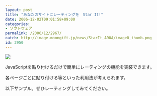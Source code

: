 ```yaml
---
layout: post
title: "あなたのサイトにレーティングを　Star It!"
date: 2006-12-02T09:01:58+09:00
categories:
- ソフトウェア
permalink: /2006/12/2967/
catch: http://image.moongift.jp/news/StarIt_A90A/image0_thumb.png
id: 2950
---
```

[![](http://image.moongift.jp/news/StarIt_A90A/image0_thumb.png)](http://image.moongift.jp/news/StarIt_A90A/image02.png)

 

JavaScriptを貼り付けるだけで簡単にレーティングの機能を実装できます。

 

各ページごとに貼り付ける等といった利用法が考えられます。

 

以下サンプル。ぜひレーティングしてみてください。

 

 

 <script src="http://star.recompile.net/javascripts/starit.js" type="text/javascript"></script><script type="text/javascript"><br />var widget;<br />var container = document.getElementById('starit-widget-container');<br />var starit = new StarItWidget(location.href);<br /><br />starit.fetch();<br />function starit_fetch(rating) {<br /> widget = starit.widget(rating);<br /> container.appendChild(widget);<br /> starit.fetch_teardown();<br />}<br />function starit_post(rating) {<br /> var new_widget = starit.static_widget(rating);<br /> container.replaceChild(new_widget, widget);<br /> starit.post_teardown();<br />}<br /></script>